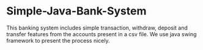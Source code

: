 # Simple-Java-Bank-System
This banking system includes simple transaction, withdraw, deposit and transfer features from the accounts present in a csv file. We use java swing framework to present the process nicely.
